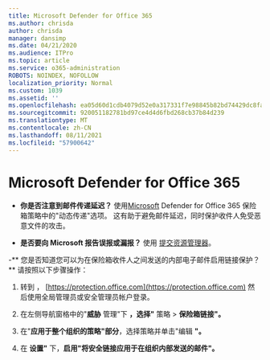 ```yaml
---
title: Microsoft Defender for Office 365
ms.author: chrisda
author: chrisda
manager: dansimp
ms.date: 04/21/2020
ms.audience: ITPro
ms.topic: article
ms.service: o365-administration
ROBOTS: NOINDEX, NOFOLLOW
localization_priority: Normal
ms.custom: 1039
ms.assetid: ''
ms.openlocfilehash: ea05d60d1cdb4079d52e0a317331f7e98845b82bd74429dc8fa63377c2527a74
ms.sourcegitcommit: 920051182781bd97ce4d4d6fbd268cb37b84d239
ms.translationtype: MT
ms.contentlocale: zh-CN
ms.lasthandoff: 08/11/2021
ms.locfileid: "57900642"
---
```

# <a name="troubleshooting-microsoft-defender-for-office-365"></a>Microsoft Defender for Office 365

- **你是否注意到邮件传递延迟？** 使用[Microsoft](https://docs.microsoft.com/microsoft-365/security/office-365-security/dynamic-delivery-and-previewing) Defender for Office 365 保险箱策略中的"动态传递"选项。 这有助于避免邮件延迟，同时保护收件人免受恶意文件的攻击。

- **是否要向 Microsoft 报告误报或漏报？** 使用 [提交资源管理器](https://protection.office.com/reportsubmission)。

-** 您是否知道您可以为在保险箱收件人之间发送的内部电子邮件启用链接保护？** 请按照以下步骤操作：

  1. 转到 ， [https://protection.office.com](https://protection.office.com) 然后使用全局管理员或安全管理员帐户登录。

  2. 在左侧导航窗格中的"**威胁** 管理"下 **，选择"** 策略 \> **保险箱链接"。**

  3. 在"**应用于整个组织的策略"部分**，选择策略并单击"编辑 **"。**

  4. 在 **设置"** 下，**启用"将安全链接应用于在组织内部发送的邮件"。**
